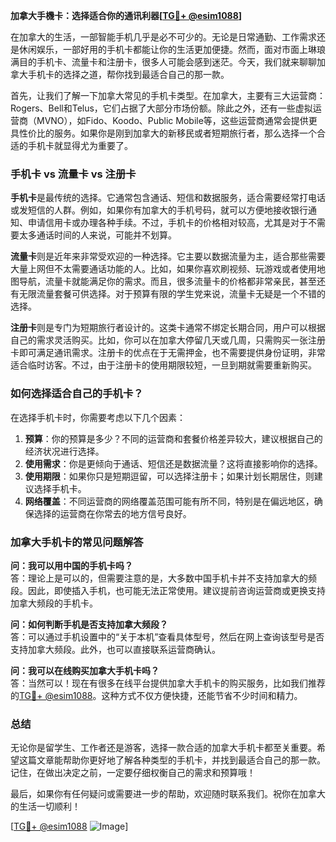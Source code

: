 **加拿大手機卡：选择适合你的通讯利器[[TG💪+ @esim1088](https://t.me/s/esim1088)]**

在加拿大的生活，一部智能手机几乎是必不可少的。无论是日常通勤、工作需求还是休闲娱乐，一部好用的手机卡都能让你的生活更加便捷。然而，面对市面上琳琅满目的手机卡、流量卡和注册卡，很多人可能会感到迷茫。今天，我们就来聊聊加拿大手机卡的选择之道，帮你找到最适合自己的那一款。

首先，让我们了解一下加拿大常见的手机卡类型。在加拿大，主要有三大运营商：Rogers、Bell和Telus，它们占据了大部分市场份额。除此之外，还有一些虚拟运营商（MVNO），如Fido、Koodo、Public Mobile等，这些运营商通常会提供更具性价比的服务。如果你是刚到加拿大的新移民或者短期旅行者，那么选择一个合适的手机卡就显得尤为重要了。

### 手机卡 vs 流量卡 vs 注册卡

**手机卡**是最传统的选择。它通常包含通话、短信和数据服务，适合需要经常打电话或发短信的人群。例如，如果你有加拿大的手机号码，就可以方便地接收银行通知、申请信用卡或办理各种手续。不过，手机卡的价格相对较高，尤其是对于不需要太多通话时间的人来说，可能并不划算。

**流量卡**则是近年来非常受欢迎的一种选择。它主要以数据流量为主，适合那些需要大量上网但不太需要通话功能的人。比如，如果你喜欢刷视频、玩游戏或者使用地图导航，流量卡就能满足你的需求。而且，很多流量卡的价格都非常亲民，甚至还有无限流量套餐可供选择。对于预算有限的学生党来说，流量卡无疑是一个不错的选择。

**注册卡**则是专门为短期旅行者设计的。这类卡通常不绑定长期合同，用户可以根据自己的需求灵活购买。比如，你可以在加拿大停留几天或几周，只需购买一张注册卡即可满足通讯需求。注册卡的优点在于无需押金，也不需要提供身份证明，非常适合临时访客。不过，由于注册卡的使用期限较短，一旦到期就需要重新购买。

### 如何选择适合自己的手机卡？

在选择手机卡时，你需要考虑以下几个因素：

1. **预算**：你的预算是多少？不同的运营商和套餐价格差异较大，建议根据自己的经济状况进行选择。
2. **使用需求**：你是更倾向于通话、短信还是数据流量？这将直接影响你的选择。
3. **使用期限**：如果你只是短期逗留，可以选择注册卡；如果计划长期居住，则建议选择手机卡。
4. **网络覆盖**：不同运营商的网络覆盖范围可能有所不同，特别是在偏远地区，确保选择的运营商在你常去的地方信号良好。

### 加拿大手机卡的常见问题解答

**问：我可以用中国的手机卡吗？**  
答：理论上是可以的，但需要注意的是，大多数中国手机卡并不支持加拿大的频段。因此，即使插入手机，也可能无法正常使用。建议提前咨询运营商或更换支持加拿大频段的手机卡。

**问：如何判断手机是否支持加拿大频段？**  
答：可以通过手机设置中的“关于本机”查看具体型号，然后在网上查询该型号是否支持加拿大频段。此外，也可以直接联系运营商确认。

**问：我可以在线购买加拿大手机卡吗？**  
答：当然可以！现在有很多在线平台提供加拿大手机卡的购买服务，比如我们推荐的[TG💪+ @esim1088](https://t.me/s/esim1088)。这种方式不仅方便快捷，还能节省不少时间和精力。

### 总结

无论你是留学生、工作者还是游客，选择一款合适的加拿大手机卡都至关重要。希望这篇文章能帮助你更好地了解各种类型的手机卡，并找到最适合自己的那一款。记住，在做出决定之前，一定要仔细权衡自己的需求和预算哦！

最后，如果你有任何疑问或需要进一步的帮助，欢迎随时联系我们。祝你在加拿大的生活一切顺利！

[[TG💪+ @esim1088](https://t.me/s/esim1088) ![Image](https://i.postimg.cc/4NQfJmqS/Snipaste-2025-05-13-00-14-12.png)]